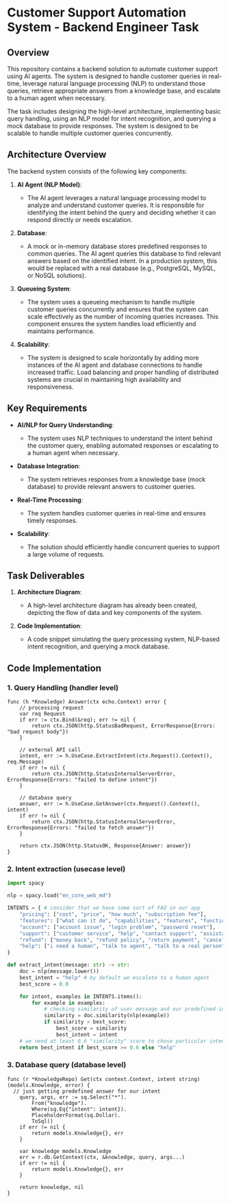 # Customer Support Automation System - Backend Engineer Task

## Overview

This repository contains a backend solution to automate customer support using AI agents. The system is designed to handle customer queries in real-time, leverage natural language processing (NLP) to understand those queries, retrieve appropriate answers from a knowledge base, and escalate to a human agent when necessary.

The task includes designing the high-level architecture, implementing basic query handling, using an NLP model for intent recognition, and querying a mock database to provide responses. The system is designed to be scalable to handle multiple customer queries concurrently.

## Architecture Overview

The backend system consists of the following key components:

1. **AI Agent (NLP Model)**: 
   - The AI agent leverages a natural language processing model to analyze and understand customer queries. It is responsible for identifying the intent behind the query and deciding whether it can respond directly or needs escalation.

2. **Database**: 
   - A mock or in-memory database stores predefined responses to common queries. The AI agent queries this database to find relevant answers based on the identified intent. In a production system, this would be replaced with a real database (e.g., PostgreSQL, MySQL, or NoSQL solutions).

3. **Queueing System**: 
   - The system uses a queueing mechanism to handle multiple customer queries concurrently and ensures that the system can scale effectively as the number of incoming queries increases. This component ensures the system handles load efficiently and maintains performance.

4. **Scalability**: 
   - The system is designed to scale horizontally by adding more instances of the AI agent and database connections to handle increased traffic. Load balancing and proper handling of distributed systems are crucial in maintaining high availability and responsiveness.

## Key Requirements

- **AI/NLP for Query Understanding**: 
  - The system uses NLP techniques to understand the intent behind the customer query, enabling automated responses or escalating to a human agent when necessary.
  
- **Database Integration**: 
  - The system retrieves responses from a knowledge base (mock database) to provide relevant answers to customer queries.

- **Real-Time Processing**: 
  - The system handles customer queries in real-time and ensures timely responses.

- **Scalability**: 
  - The solution should efficiently handle concurrent queries to support a large volume of requests.

## Task Deliverables

1. **Architecture Diagram**: 
   - A high-level architecture diagram has already been created, depicting the flow of data and key components of the system.

2. **Code Implementation**: 
   - A code snippet simulating the query processing system, NLP-based intent recognition, and querying a mock database.

## Code Implementation

### 1. Query Handling (handler level)
```golang
func (h *Knowledge) Answer(ctx echo.Context) error {
	// processing request
	var req Request
	if err := ctx.Bind(&req); err != nil {
		return ctx.JSON(http.StatusBadRequest, ErrorResponse{Errors: "bad request body"})
	}

	// external API call
	intent, err := h.UseCase.ExtractIntent(ctx.Request().Context(), req.Message)
	if err != nil {
		return ctx.JSON(http.StatusInternalServerError, ErrorResponse{Errors: "failed to define intent"})
	}

	// database query
	answer, err := h.UseCase.GetAnswer(ctx.Request().Context(), intent)
	if err != nil {
		return ctx.JSON(http.StatusInternalServerError, ErrorResponse{Errors: "failed to fetch answer"})
	}

	return ctx.JSON(http.StatusOK, Response{Answer: answer})
}
```
### 2. Intent extraction (usecase level)
```python
import spacy

nlp = spacy.load("en_core_web_md")

INTENTS = { # consider that we have some sort of FAQ in our app
    "pricing": ["cost", "price", "how much", "subscription fee"],
    "features": ["what can it do", "capabilities", "features", "functions"],
    "account": ["account issue", "login problem", "password reset"],
    "support": ["customer service", "help", "contact support", "assistance"],
    "refund": ["money back", "refund policy", "return payment", "cancel subscription"],
    "help": ["i need a human", "talk to agent", "talk to a real person"]
}

def extract_intent(message: str) -> str:
    doc = nlp(message.lower())
    best_intent = "help" # by default we escalate to a human agent
    best_score = 0.0

    for intent, examples in INTENTS.items():
        for example in examples:
            # checking similarity of user message and our predefined intents
            similarity = doc.similarity(nlp(example))
            if similarity > best_score:
                best_score = similarity
                best_intent = intent
    # we need at least 0.6 "similarity" score to chose particular intent
    return best_intent if best_score >= 0.6 else "help"


```

### 3. Database query (database level)
```golang
func (r *KnowledgeRepo) Get(ctx context.Context, intent string) (models.Knowledge, error) {
  // just getting predefined answer for our intent
	query, args, err := sq.Select("*").
		From("knowledge").
		Where(sq.Eq{"intent": intent}).
		PlaceholderFormat(sq.Dollar).
		ToSql()
	if err != nil {
		return models.Knowledge{}, err
	}

	var knowledge models.Knowledge
	err = r.db.GetContext(ctx, &knowledge, query, args...)
	if err != nil {
		return models.Knowledge{}, err
	}

	return knowledge, nil
}
```
